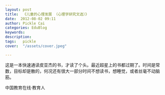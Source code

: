 ```yaml
---
layout: post  
title:  《儿童的心理发展 （心理学研究文选）》  
date:  2012-08-02 09:11  
author: Pickle Cai  
categories: EduBlog  
keywords: 
description:   
tags:	pickle   
cover:  "/assets/cover.jpeg"  

---  
```

    
 这是一本快速通读皮亚杰的书，才读了个头。最近超星上的书都过期了。时间是常数，目标却是散的，何况还有很大一部分时间不想读书，想睡觉，或者丝毫不动脑筋。		

		    
 中国教育在线·教育人


